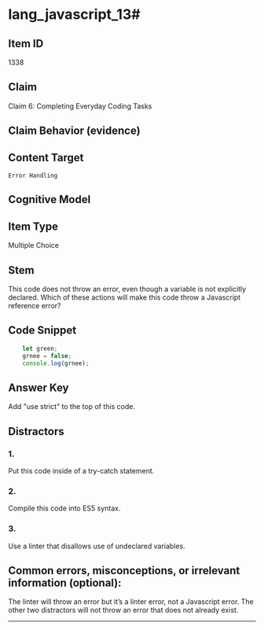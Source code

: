 # lang_javascript_13#

## Item ID
1338

## Claim
Claim 6: Completing Everyday Coding Tasks 

## Claim Behavior (evidence)


## Content Target
`Error Handling`

## Cognitive Model


## Item Type
Multiple Choice

## Stem
This code does not throw an error, even though a variable is not explicitly declared. Which of these actions will make this code throw a Javascript reference error?

## Code Snippet

```javascript
    let green;
    grnee = false;
    console.log(grnee);
```

## Answer Key
Add "use strict" to the top of this code.

## Distractors

### 1.
Put this code inside of a try-catch statement.

### 2.
Compile this code into ES5 syntax.

### 3.
Use a linter that disallows use of undeclared variables.

## Common errors, misconceptions, or irrelevant information (optional):
The linter will throw an error but it’s a linter error, not a Javascript error. The other two distractors will not throw an error that does not already exist.

---

